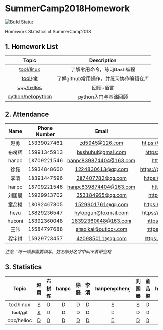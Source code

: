 # SummerCamp2018Homework

[![Build Status](https://api.travis-ci.com/npupilab/SummerCamp2018Homework.svg?branch=master)](https://travis-ci.com/npupilab/SummerCamp2018Homework/)

Homework Statistics of SummerCamp2018


## 1. Homework List

| Topic | Description |
| :---: | :---------: |
| [tool/linux]| 了解常用命令，练习Bash编程 |
| [tool/git]| 了解github常用操作，并练习协作编辑仓库 |
| [cpp/helloc]| 回顾c语言 |
| [python/hellopython]| python入门与基础回顾 |

[tool/linux]: ./tool/linux/README.md
[tool/git]: ./tool/git/README.md
[cpp/helloc]: ./cpp/helloc/README.md
[python/hellopython]: ./python/hello_python/README.md

## 2. Attendance

| Name | Phone Number | Email | GitHub |
| :---: | :---------: | :---------: | :---------: |
| 赵勇 | 15339027461 | zd5945@126.com | https://github.com/zdzhaoyong|
| 布树辉 | 15991345913 | bushuhui@gmail.com | https://github.com/bushuhui |
| hanpc | 18709221546 | hanpc839874404@163.com | https://github.com/lonl |
| 徐磊 | 15934848660 | 1224830613@qq.com | https://github.com/JiaoYanMoGu |
| 李清 | 18391447596 | 287407782@qq.com | https://github.com/nihaoxiaoli |
| hanpc | 18709221546 | hanpc839874404@163.com | https://github.com/lonl |
| 刘国晨 | 15929913702 | 353184965@qq.com | https://github.com/trygas |
| 童品模 | 18092467805 | 1529901761@qq.com | https://github.com/tongpinmo |
| heyu | 18829236547 | hytopgun@foxmail.com | https://github.com/TopGun666 |
| huboni | 18392360048 | 18392360048@163.com | https://github.com/boni-hu |
| 王伟 | 15584797688 | shaxikai@outlook.com | https://github.com/shaxikai |
| 程宇琪 | 15929723457 | 420985011@qq.com | https://github.com/crischeng |

*注意：每一项都需要填写，姓名部分名字中间不要带空格*

## 3. Statistics
| Topic | 赵勇 | 布树辉 | hanpc | 徐磊 | 李清 | hanpengcheng | 刘国晨 | 童品模 | heyu | huboni | 王伟 | 程宇琪 |
| :---: | :---:| :---:| :---:| :---:| :---:| :---:| :---:| :---:| :---:| :---:| :---:| :---:|
| tool/linux | [S](tool/linux/赵勇/README.md) | D | D | D | D | [S](tool/linux/hanpengcheng/README.md) | [S](tool/linux/刘国晨/README.md) | D | D | D | D | D |
| tool/git | [S](tool/git/赵勇/README.md) | D | D | D | D | D | D | D | D | D | D | D |
| cpp/helloc | [D](cpp/helloc/evaluation/no_main.md) | [D](cpp/helloc/evaluation/no_main.md) | [D](cpp/helloc/evaluation/no_main.md) | [D](cpp/helloc/evaluation/no_main.md) | [D](cpp/helloc/evaluation/no_main.md) | [D](cpp/helloc/evaluation/no_main.md) | [D](cpp/helloc/evaluation/no_main.md) | [D](cpp/helloc/evaluation/no_main.md) | [D](cpp/helloc/evaluation/no_main.md) | [D](cpp/helloc/evaluation/no_main.md) | [D](cpp/helloc/evaluation/no_main.md) | [D](cpp/helloc/evaluation/no_main.md) |
